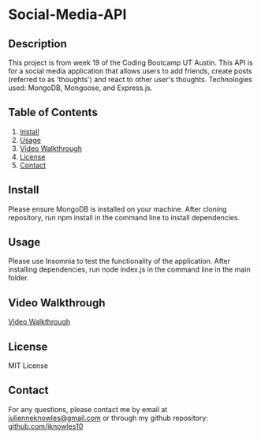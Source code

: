 # Social-Media-API

## Description
This project is from week 19 of the Coding Bootcamp UT Austin. This API is for a social media application that allows users to add friends, create posts (referred to as 'thoughts') and react to other user's thoughts. Technologies used: MongoDB, Mongoose, and Express.js. 

## Table of Contents
1. [Install](#install)
2. [Usage](#usage)
3. [Video Walkthrough](#video-walkthrough)
4. [License](#license)
5. [Contact](#contact)

## Install
Please ensure MongoDB is installed on your machine. After cloning repository, run npm install in the command line to install dependencies. 

## Usage
Please use Insomnia to test the functionality of the application. After installing dependencies, run node index.js in the command line in the main folder.

## Video Walkthrough 
[Video Walkthrough](https://drive.google.com/file/d/1R_TLysNLWPlC1r9DII_kvIPg9bHJ1HCd/view?usp=sharing)

## License
MIT License

## Contact
For any questions, please contact me by email at julienneknowles@gmail.com or through my github repository: [github.com/jknowles10](https://github.com/jknowles10)